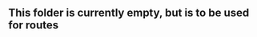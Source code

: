 <!--
SPDX-FileCopyrightText: 2022 The Aalto Grades Developers

SPDX-License-Identifier: MIT
-->
## This folder is currently empty, but is to be used for routes